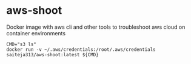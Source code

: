 # aws-shoot
Docker image with aws cli and other tools to troubleshoot aws cloud on container environments

    
    CMD="s3 ls"
    docker run -v ~/.aws/credentials:/root/.aws/credentials saiteja313/aws-shoot:latest ${CMD}